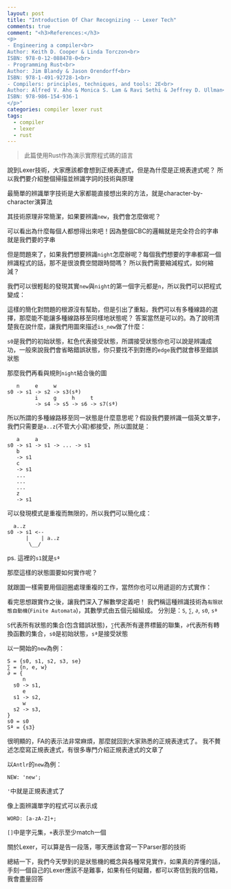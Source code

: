 ```yaml
---
layout: post
title: "Introduction Of Char Recognizing -- Lexer Tech"
comments: true
comment: "<h3>References:</h3>
<p>
- Engineering a compiler<br>
Author: Keith D. Cooper & Linda Torczon<br>
ISBN: 978-0-12-088478-0<br>
- Programming Rust<br>
Author: Jim Blandy & Jason Orendorff<br>
ISBN: 978-1-491-92728-1<br>
- Compilers: principles, techniques, and tools: 2E<br>
Author: Alfred V. Aho & Monica S. Lam & Ravi Sethi & Jeffrey D. Ullman<br>
ISBN: 978-986-154-936-1
</p>"
categories: compiler lexer rust
tags:
  - compiler
  - lexer
  - rust
---
```


> 此篇使用Rust作為演示實際程式碼的語言

說到Lexer技術，大家應該都會想到正規表達式，但是為什麼是正規表達式呢？
所以我們要介紹整個掃描並辨識字詞的技術與原理

最簡單的辨識單字技術是大家都能直接想出來的方法，就是character-by-character演算法

其技術原理非常簡潔，如果要辨識`new`，我們會怎麼做呢？

<script src="https://gist.github.com/dannypsnl/53e8b814c7407e8621fbe05d45e7cb67.js"></script>

可以看出為什麼每個人都想得出來吧！因為整個CBC的邏輯就是完全符合的字串就是我們要的字串

但是問題來了，如果我們想要辨識`night`怎麼辦呢？每個我們想要的字串都寫一個辨識程式的話，那不是很浪費空間跟時間嗎？
所以我們需要縮減程式，如何縮減？

我們可以很輕鬆的發現其實`new`與`night`的第一個字元都是`n`，所以我們可以把程式變成：

<script src="https://gist.github.com/dannypsnl/097fe61c1bbbf7835cbd14336fc66cda.js"></script>

這樣的簡化對問題的根源沒有幫助，但是引出了重點，我們可以有多種線路的選擇，那麼能不能讓多種線路移至同樣地狀態呢？
答案當然是可以的。為了說明清楚我在說什麼，讓我們用圖來描述`is_new`做了什麼：

<div id="state_machine_graphic_of_new"></div>

`s0`是我們的初始狀態，紅色代表接受狀態，所謂接受狀態你也可以說是辨識成功，一般來說我們會省略錯誤狀態，你只要找不到對應的`edge`我們就會移至錯誤狀態

那麼我們再看與規則`night`結合後的圖

```
   n     e     w
s0 -> s1 -> s2 -> s3(sª)
         i     g     h     t
         -> s4 -> s5 -> s6 -> s7(sª)
```

所以所謂的多種線路移至同一狀態是什麼意思呢？假設我們要辨識一個英文單字，我們只需要是`a..z`(不管大小寫)都接受，所以圖就是：

```
   a     a
s0 -> s1 -> s1 -> ... -> s1
   b
   -> s1
   c
   -> s1
   ...
   ...
   ...
   z
   -> s1
```

可以發現模式是重複而無限的，所以我們可以簡化成：

```
  a..z
s0 -> s1 <--
      |    | a..z
       \__/
```

ps. 這裡的`s1`就是`sª`

那麼這樣的狀態圖要如何實作呢？

<script src="https://gist.github.com/dannypsnl/301605038c23d828acc1447ced5f9cf4.js"></script>

就跟圖一樣需要用個迴圈處理重複的工作，當然你也可以用遞迴的方式實作：

<script src="https://gist.github.com/dannypsnl/12fe67d584857d1810f5d460f77d12af.js"></script>

看完思想跟實作之後，讓我們深入了解數學定義吧！
我們稱這種辨識技術為`有限狀態自動機`(`Finite Automata`)，其數學式由五個元組組成。
分別是：`S`, `∑`, `∂`, `s0`, `sª`

`S`代表所有狀態的集合(包含錯誤狀態)，`∑`代表所有邊界標籤的聯集，`∂`代表所有轉換函數的集合，`s0`是初始狀態，`sª`是接受狀態

以一開始的`new`為例：

```
S = {s0, s1, s2, s3, se}
∑ = {n, e, w}
∂ = {
     n
  s0 -> s1,
     e 
  s1 -> s2,
     w
  s2 -> s3,
}
s0 = s0
Sª = {s3}
```

很明顯的，FA的表示法非常麻煩，那麼就回到大家熟悉的正規表達式了。
我不贅述怎麼寫正規表達式，有很多專門介紹正規表達式的文章了

以`Antlr`的`new`為例：

```antlr4
NEW: 'new';
```

`'`中就是正規表達式了

像上面辨識單字的程式可以表示成

```antlr4
WORD: [a-zA-Z]+;
```

`[]`中是字元集，`+`表示至少match一個

關於Lexer，可以算是告一段落，哪天應該會寫一下Parser那的技術

總結一下，我們今天學到的是狀態機的概念與各種常見實作，如果真的弄懂的話，手刻一個自己的Lexer應該不是難事，如果有任何疑難，都可以寄信到我的信箱，我會盡量回答

<script>

d3.select("#state_machine_graphic_of_new")
  .style("background-color", "#e8e8e8")
  .style("font-size", "18px")
  .append("svg")
var svg = d3.select("#state_machine_graphic_of_new > svg");
function newline(svg, x1, y1, x2, y2) {
  svg
  .append("line")
  .attr("x1", x1)
  .attr("y1", y1)
  .attr("x2", x2)
  .attr("y2", y2)
  .style("stroke", "black")
  .style("stroke-width", "2px")
}
function newcircle(svg, r, x, y, color) {
  svg.append("circle")
    .attr("r", r)
    .attr("cx", x)
    .attr("cy", y)
    .style("fill", color)
}
function newtext(svg, x, y, text) {
  svg.append("text")
    .attr("x", x)
    .attr("y", y)
    .text(text)
}

newtext(svg, 53, 70, "n")
newline(svg, 30, 80, 90, 80)

newtext(svg, 115, 70, "e")
newline(svg, 90, 80, 150, 80)

newtext(svg, 175, 70, "w")
newline(svg, 150, 80, 210, 80)

newcircle(svg, 20, 30, 80, "gray")
newtext(svg, 18, 88, "s0")

newcircle(svg, 20, 90, 80, "gray")
newtext(svg, 80, 88, "s1")

newcircle(svg, 20, 150, 80, "gray")
newtext(svg, 140, 88, "s2")

newcircle(svg, 20, 210, 80, "red")
newtext(svg, 199, 88, "s3")
</script>